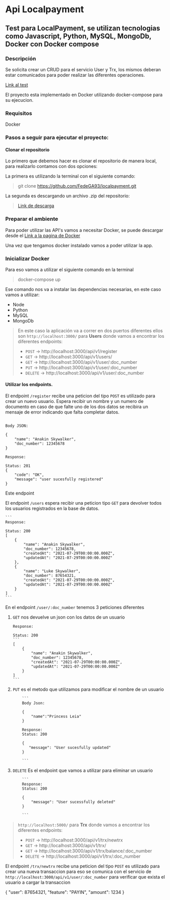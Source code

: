 # Api Localpayment

## Test para LocalPayment, se utilizan tecnologias como Javascript, Python, MySQL, MongoDb, Docker con Docker compose

### Descripción

Se solicita crear un CRUD para el servicio User y Trx,
los mismos deberan estar comunicados para poder realizar las diferentes operaciones.

[Link al test](https://github.com/FedeGA93/localpayment/blob/860b99bda507aee7b30465dae45755425c22c514/test_lp.pdf)

El proyecto esta implementado en Docker utilizando docker-compose para su ejecucion.

### Requisitos

Docker

### Pasos a seguir para ejecutar el proyecto:

#### Clonar el repositorio

Lo primero que debemos hacer es clonar el repositorio de manera local,
para realizarlo contamos con dos opciones:

La primera es utilizando la terminal con el siguiente comando:

> git clone https://github.com/FedeGA93/localpayment.git

La segunda es descargando un archivo .zip del repositorio:

> [Link de descarga](https://github.com/FedeGA93/localpayment/archive/refs/heads/main.zip)

### Preparar el ambiente

Para poder utilizar las API's vamos a necesitar Docker, se puede descargar desde el [Link a la pagina de Docker](https://www.docker.com/)

Una vez que tengamos docker instalado vamos a poder utilizar la app.

### Inicializar Docker

Para eso vamos a utilizar el siguiente comando en la terminal

> docker-compose up

Ese comando nos va a instalar las dependencias necesarias, en este caso vamos a utilizar:

- Node
- Python
- MySQL
- MongoDb

> En este caso la aplicación va a correr en dos puertos diferentes ellos son
> `http://localhost:3000/` para **Users**
> donde vamos a encontrar los diferentes endpoints:
>
> - `POST` -> http://localhost:3000/api/v1/register
> - `GET` -> http://localhost:3000/api/v1/users/
> - `GET` -> http://localhost:3000/api/v1/user/:doc_number
> - `PUT` -> http://localhost:3000/api/v1/user/:doc_number
> - `DELETE` -> http://localhost:3000/api/v1/user/:doc_number

#### Utilizar los endpoints.

El endpoint `/register` recibe una peticion del tipo `POST` es utilizado para crear un nuevo usuario.
Espera recibir un nombre y un numero de documento en caso de que falte uno de los dos datos se recibira un mensaje de error indicando que falta completar datos.

```

Body JSON:

{
    "name": "Anakin Skywalker",
    "doc_number": 12345678
}

Response:

Status: 201
{
    "code": "OK",
    "message": "user sucesfully registered"
}

```

Este endpoint

El endpoint `/users` espera recibir una peticion tipo `GET` para devolver todos los usuarios registrados en la base de datos.

    ```
    Response:

    Status: 200
    [
        {
            "name": "Anakin Skywalker",
            "doc_number": 12345678,
            "createdAt": "2021-07-29T00:00:00.000Z",
            "updatedAt": "2021-07-29T00:00:00.000Z"
        },
        {
            "name": "Luke Skywalker",
            "doc_number": 87654321,
            "createdAt": "2021-07-29T00:00:00.000Z",
            "updatedAt": "2021-07-29T00:00:00.000Z"
        }
    ]
    ```

En el endpoint `/user/:doc_number` tenemos 3 peticiones diferentes

1.  `GET` nos devuelve un json con los datos de un usuario

        Response:

        Status: 200
        ```
        [
            {
                "name": "Anakin Skywalker",
                "doc_number": 12345678,
                "createdAt": "2021-07-29T00:00:00.000Z",
                "updatedAt": "2021-07-29T00:00:00.000Z"
            }
        ]
        ```

2.  `PUT` es el metodo que utilizamos para modificar el nombre de un usuario

            ```
            Body Json:

            {
                "name":"Princess Leia"
            }

            Response:
            Status: 200

            {
               "message": "User sucesfully updated"
            }

            ```

3.  `DELETE` Es el endpoint que vamos a utilizar para eliminar un usuario

            ```
            Response:
            Status: 200

            {
                "message": "User sucessfully deleted"
            }

            ```

> `http://localhost:5000/` para **Trx**
> donde vamos a encontrar los diferentes endpoints:
>
> - `POST` -> http://localhost:3000/api/v1/trx/newtrx
> - `GET` -> http://localhost:3000/api/v1/trx/
> - `GET` -> http://localhost:3000/api/v1/trx/balance/:doc_number
> - `DELETE` -> http://localhost:3000/api/v1/trx/:doc_number

El endpoint `/trx/newtrx` recibe una peticion del tipo `POST` es utilizado para crear una nueva transaccion para eso se comunica con el servicio de `http://localhost:3000/api/v1/user/:doc_number` para verificar que exista el usuario a cargar la transaccion

{
    "user": 87654321,
    "feature": "PAYIN",
    "amount": 1234
}